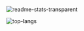 ![readme-stats-transparent](https://github.com/jackylamhk/jackylamhk/assets/103398226/d65c3309-27d4-495a-aae5-741d33ca0003)


![top-langs](https://github.com/jackylamhk/jackylamhk/assets/103398226/4eaa90ba-9094-4aa5-9065-fb0a55439353)

